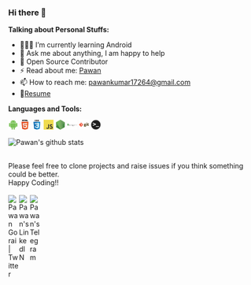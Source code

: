 ### Hi there 👋
  
**Talking about Personal Stuffs:**

- 👨🏽‍💻 I’m currently learning Android 
- 💬 Ask me about anything, I am happy to help
- 🙍  Open Source Contributor
- ⚡️ Read about me: [Pawan](https://Pawan0411.github.io)
- 📫 How to reach me: pawankumar17264@gmail.com
- 📝[Resume](https://drive.google.com/file/d/1ihxfJgD6KfOnC5J-wN3AddPAdn-f_T-7/view?usp=sharing)

**Languages and Tools:**  

<code><img height="20" src="https://raw.githubusercontent.com/github/explore/80688e429a7d4ef2fca1e82350fe8e3517d3494d/topics/android/android.png"></code>
<code><img height="20" src="https://raw.githubusercontent.com/github/explore/80688e429a7d4ef2fca1e82350fe8e3517d3494d/topics/html/html.png"></code>
<code><img height="20" src="https://raw.githubusercontent.com/github/explore/5c058a388828bb5fde0bcafd4bc867b5bb3f26f3/topics/css/css.png"></code>
<code><img height="20" src="https://raw.githubusercontent.com/github/explore/80688e429a7d4ef2fca1e82350fe8e3517d3494d/topics/javascript/javascript.png"></code>
<code><img height="20" src="https://raw.githubusercontent.com/github/explore/80688e429a7d4ef2fca1e82350fe8e3517d3494d/topics/nodejs/nodejs.png"></code>
<code><img height="20" src="https://raw.githubusercontent.com/github/explore/80688e429a7d4ef2fca1e82350fe8e3517d3494d/topics/mongodb/mongodb.png"></code>
<code><img height="20" src="https://raw.githubusercontent.com/github/explore/80688e429a7d4ef2fca1e82350fe8e3517d3494d/topics/git/git.png"></code>
<code><img height="20" src="https://raw.githubusercontent.com/github/explore/80688e429a7d4ef2fca1e82350fe8e3517d3494d/topics/terminal/terminal.png"></code>

![Pawan's github stats](https://github-readme-stats.vercel.app/api?username=Pawan0411&show_icons=true&hide_border=true)

<br/>
Please feel free to clone projects and raise issues if you think something could be better.
<br/>
Happy Coding!!
<br>
<br>
<a href="https://twitter.com/pawank0411">
  <img align="left" alt="Pawan Gorai | Twitter" width="22px" src="https://cdn.jsdelivr.net/npm/simple-icons@v3/icons/twitter.svg" />
</a>
<a href="https://www.linkedin.com/in/pawan-kumar-gorai-b79508161/">
  <img align="left" alt="Pawan's LinkedIN" width="22px" src="https://cdn.jsdelivr.net/npm/simple-icons@v3/icons/linkedin.svg" />
</a>
<a href="https://t.me/pawan0411">
  <img align="left" alt="Pawan's Telegram" width="22px" src="https://cdn.jsdelivr.net/npm/simple-icons@v3/icons/telegram.svg" />
</a>
